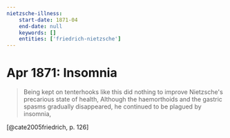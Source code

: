 ```yaml
---
nietzsche-illness:
    start-date: 1871-04
    end-date: null
    keywords: []
    entities: ['friedrich-nietzsche']
---
```


# Apr 1871: Insomnia

> Being kept on tenterhooks like this did nothing to improve Nietzsche's
> precarious state of health, Although the haemorthoids and the gastric spasms
> gradually disappeared, he continued to be plagued by insomnia,

[@cate2005friedrich, p. 126]
